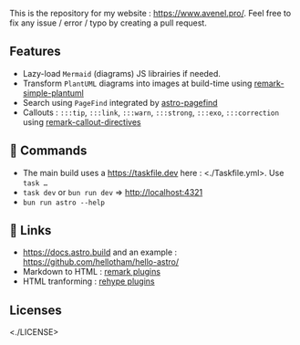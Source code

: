 This is the repository for my website : <https://www.avenel.pro/>. Feel free to fix any issue / error / typo by creating a pull request.

## Features

- Lazy-load `Mermaid` (diagrams) JS librairies if needed.
- Transform `PlantUML` diagrams into images at build-time using [remark-simple-plantuml](https://github.com/akebifiky/remark-simple-plantuml)
- Search using `PageFind` integrated by [astro-pagefind](https://github.com/shishkin/astro-pagefind/)
- Callouts : `:::tip`, `:::link`, `:::warn`, `:::strong`, `:::exo`, `:::correction` using [remark-callout-directives](https://github.com/Microflash/remark-callout-directives)

## 🧞 Commands

- The main build uses a <https://taskfile.dev> here : <./Taskfile.yml>. Use `task …` 
- `task dev` or `bun run dev` => <http://localhost:4321>
- `bun run astro --help`

## 🔗 Links

- <https://docs.astro.build> and an example : <https://github.com/hellotham/hello-astro/>
- Markdown to HTML : [remark plugins](https://github.com/remarkjs/remark/blob/main/doc/plugins.md#list-of-plugins)
- HTML tranforming : [rehype plugins](https://github.com/rehypejs/rehype/blob/HEAD/doc/plugins.md#list-of-plugins)

## Licenses

<./LICENSE>
